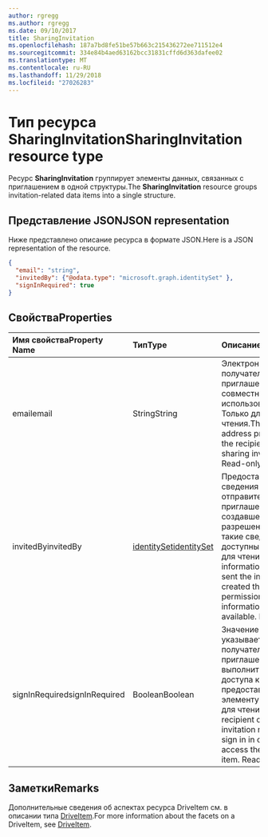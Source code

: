 ```yaml
---
author: rgregg
ms.author: rgregg
ms.date: 09/10/2017
title: SharingInvitation
ms.openlocfilehash: 187a7bd8fe51be57b663c215436272ee711512e4
ms.sourcegitcommit: 334e84b4aed63162bcc31831cffd6d363dafee02
ms.translationtype: MT
ms.contentlocale: ru-RU
ms.lasthandoff: 11/29/2018
ms.locfileid: "27026283"
---
```

# <a name="sharinginvitation-resource-type"></a><span data-ttu-id="8fc6c-102">Тип ресурса SharingInvitation</span><span class="sxs-lookup"><span data-stu-id="8fc6c-102">SharingInvitation resource type</span></span>

<span data-ttu-id="8fc6c-103">Ресурс **SharingInvitation** группирует элементы данных, связанных с приглашением в одной структуры.</span><span class="sxs-lookup"><span data-stu-id="8fc6c-103">The **SharingInvitation** resource groups invitation-related data items into a single structure.</span></span>

## <a name="json-representation"></a><span data-ttu-id="8fc6c-104">Представление JSON</span><span class="sxs-lookup"><span data-stu-id="8fc6c-104">JSON representation</span></span>

<span data-ttu-id="8fc6c-105">Ниже представлено описание ресурса в формате JSON.</span><span class="sxs-lookup"><span data-stu-id="8fc6c-105">Here is a JSON representation of the resource.</span></span>

<!-- {
  "blockType": "resource",
  "optionalProperties": [

  ],
  "@odata.type": "microsoft.graph.sharingInvitation"
}-->

```json
{
  "email": "string",
  "invitedBy": {"@odata.type": "microsoft.graph.identitySet" },
  "signInRequired": true
}
```

## <a name="properties"></a><span data-ttu-id="8fc6c-106">Свойства</span><span class="sxs-lookup"><span data-stu-id="8fc6c-106">Properties</span></span>

| <span data-ttu-id="8fc6c-107">Имя свойства</span><span class="sxs-lookup"><span data-stu-id="8fc6c-107">Property Name</span></span>  | <span data-ttu-id="8fc6c-108">Тип</span><span class="sxs-lookup"><span data-stu-id="8fc6c-108">Type</span></span>            | <span data-ttu-id="8fc6c-109">Описание</span><span class="sxs-lookup"><span data-stu-id="8fc6c-109">Description</span></span>
|:---------------|:----------------|:------------------------------------------
| <span data-ttu-id="8fc6c-110">email</span><span class="sxs-lookup"><span data-stu-id="8fc6c-110">email</span></span>          | <span data-ttu-id="8fc6c-111">String</span><span class="sxs-lookup"><span data-stu-id="8fc6c-111">String</span></span>          | <span data-ttu-id="8fc6c-p101">Электронный адрес получателя приглашения к совместному использованию. Только для чтения.</span><span class="sxs-lookup"><span data-stu-id="8fc6c-p101">The email address provided for the recipient of the sharing invitation. Read-only.</span></span>
| <span data-ttu-id="8fc6c-114">invitedBy</span><span class="sxs-lookup"><span data-stu-id="8fc6c-114">invitedBy</span></span>      | <span data-ttu-id="8fc6c-115">[identitySet][]</span><span class="sxs-lookup"><span data-stu-id="8fc6c-115">[identitySet][]</span></span> | <span data-ttu-id="8fc6c-p102">Предоставляет сведения об отправителе приглашения, создавшего данное разрешение (если такие сведения доступны). Только для чтения.</span><span class="sxs-lookup"><span data-stu-id="8fc6c-p102">Provides information about who sent the invitation that created this permission, if that information is available. Read-only.</span></span>
| <span data-ttu-id="8fc6c-118">signInRequired</span><span class="sxs-lookup"><span data-stu-id="8fc6c-118">signInRequired</span></span> | <span data-ttu-id="8fc6c-119">Boolean</span><span class="sxs-lookup"><span data-stu-id="8fc6c-119">Boolean</span></span>         | <span data-ttu-id="8fc6c-p103">Значение `true` указывает, что получатель приглашения должен выполнить вход для доступа к предоставленному элементу. Только для чтения.</span><span class="sxs-lookup"><span data-stu-id="8fc6c-p103">If `true` the recipient of the invitation needs to sign in in order to access the shared item. Read-only.</span></span>

## <a name="remarks"></a><span data-ttu-id="8fc6c-122">Заметки</span><span class="sxs-lookup"><span data-stu-id="8fc6c-122">Remarks</span></span>

<span data-ttu-id="8fc6c-123">Дополнительные сведения об аспектах ресурса DriveItem см. в описании типа [DriveItem](driveitem.md).</span><span class="sxs-lookup"><span data-stu-id="8fc6c-123">For more information about the facets on a DriveItem, see [DriveItem](driveitem.md).</span></span>

[DriveItem]: driveitem.md
[IdentitySet]: identityset.md

<!-- {
  "type": "#page.annotation",
  "description": "The sharing invitation facet describes details of a sharing invitation associated with a permission.",
  "keywords": "image,width,height,item,facet",
  "section": "documentation",
  "tocPath": "Facets/SharingInvitation"
} -->
